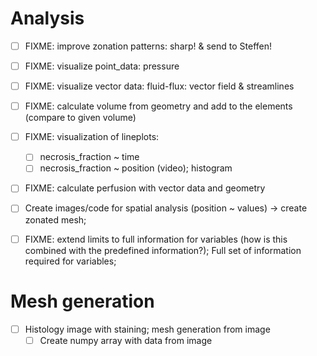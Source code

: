 # Analysis

- [ ] FIXME: improve zonation patterns: sharp! & send to Steffen!


- [ ] FIXME: visualize point_data: pressure
- [ ] FIXME: visualize vector data: fluid-flux: vector field & streamlines

- [ ] FIXME: calculate volume from geometry and add to the elements (compare to given volume)
- [ ] FIXME: visualization of lineplots:
  - [ ] necrosis_fraction ~ time
  - [ ] necrosis_fraction ~ position (video); histogram

- [ ] FIXME: calculate perfusion with vector data and geometry
- [ ] Create images/code for spatial analysis (position ~ values) -> create zonated mesh;

- [ ] FIXME: extend limits to full information for variables (how is this combined with the predefined information?);
      Full set of information required for variables;

# Mesh generation
- [ ] Histology image with staining; mesh generation from image
  - [ ] Create numpy array with data from image 
